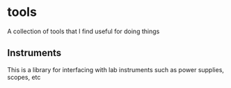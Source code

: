 # tools
A collection of tools that I find useful for doing things

## Instruments
This is a library for interfacing with lab instruments such as power supplies, scopes, etc
